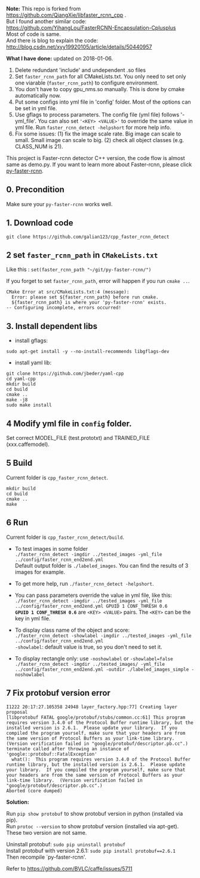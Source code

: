 **Note:**
This repo is forked from https://github.com/QiangXie/libfaster_rcnn_cpp . <br>
But I found another similar code: https://github.com/YihangLou/FasterRCNN-Encapsulation-Cplusplus <br>
Most of code is same.<br>
And there is blog to explain the code: http://blog.csdn.net/xyy19920105/article/details/50440957

**What I have done:**
updated on 2018-01-06.
1. Delete redundant 'include' and undependent .so files
2. Set `faster_rcnn_path` for all CMakeLists.txt. 
You only need to set only one viarable (`faster_rcnn_path`) to configure environment.
3. You don't have to copy gpu_nms.so manually. This is done by cmake automatically now.
4. Put some configs into yml file in 'config' folder. Most of the options can be set in yml file.
5. Use gflags to process parameters. The config file (yml file) follows '-yml_file'. 
You can also set `'<KEY> <VALUE>'` to override the same value in yml file. Run `faster_rcnn_detect -helpshort` for more help info.
6. Fix some issues: 
(1) fix the image scale rate. Big image can scale to small. Small image can scale to big.
(2) check all object classes (e.g. CLASS_NUM is 21).

This project is Faster-rcnn detector C++ version, the code flow is almost same as demo.py.
If you want to learn more about Faster-rcnn, please click [py-faster-rcnn][1].

## **0. Precondition**

Make sure your `py-faster-rcnn` works well.

## **1. Download code**

```
git clone https://github.com/galian123/cpp_faster_rcnn_detect
```

## **2 set `faster_rcnn_path` in `CMakeLists.txt`**

Like this : `set(faster_rcnn_path "~/git/py-faster-rcnn/")`

If you forget to set `faster_rcnn_path`, error will happen if you run `cmake ..`.

```
CMake Error at src/CMakeLists.txt:4 (message):
  Error: please set ${faster_rcnn_path} before run cmake.
  ${faster_rcnn_path} is where your 'py-faster-rcnn' exists.
-- Configuring incomplete, errors occurred!
```    

## **3. Install dependent libs**

* install gflags:

`sudo apt-get install -y --no-install-recommends libgflags-dev`

* install yaml lib: 

```
git clone https://github.com/jbeder/yaml-cpp
cd yaml-cpp
mkdir build
cd build
cmake ..
make -j8
sudo make install
```

## **4 Modify yml file in `config` folder.**

Set correct MODEL_FILE (test.prototxt) and TRAINED_FILE (xxx.caffemodel).

## **5 Build**

Current folder is `cpp_faster_rcnn_detect`.

```
mkdir build
cd build
cmake ..
make
```
 
## **6 Run**

Current folder is `cpp_faster_rcnn_detect/build`.

* To test images in some folder <br>
`./faster_rcnn_detect -imgdir ../tested_images -yml_file ../config/faster_rcnn_end2end.yml` <br>
Default output folder is `./labeled_images`. You can find the results of 3 images for example.

* To get more help, run `./faster_rcnn_detect -helpshort`.

* You can pass parameters override the value in yml file, like this: <br>
`./faster_rcnn_detect -imgdir ../tested_images -yml_file ../config/faster_rcnn_end2end.yml GPUID 1 CONF_THRESH 0.6` <br>
**`GPUID 1 CONF_THRESH 0.6`** are `<KEY> <VALUE>` pairs. The `<KEY>` can be the key in yml file.

* To display class name of the object and score: <br>
`./faster_rcnn_detect -showlabel -imgdir ../tested_images -yml_file ../config/faster_rcnn_end2end.yml` <br>
`-showlabel`: default value is true, so you don't need to set it.

* To display rectangle only: use `-noshowlabel` or `-showlabel=false` <br>
`./faster_rcnn_detect -imgdir ../tested_images/ -yml_file ../config/faster_rcnn_end2end.yml -outdir ./labeled_images_simple -noshowlabel`

## **7 Fix protobuf version error**

```
I1222 20:17:27.105358 24948 layer_factory.hpp:77] Creating layer proposal
[libprotobuf FATAL google/protobuf/stubs/common.cc:61] This program requires version 3.4.0 of the Protocol Buffer runtime library, but the installed version is 2.6.1.  Please update your library.  If you compiled the program yourself, make sure that your headers are from the same version of Protocol Buffers as your link-time library.  (Version verification failed in "google/protobuf/descriptor.pb.cc".)
terminate called after throwing an instance of 'google::protobuf::FatalException'
  what():  This program requires version 3.4.0 of the Protocol Buffer runtime library, but the installed version is 2.6.1.  Please update your library.  If you compiled the program yourself, make sure that your headers are from the same version of Protocol Buffers as your link-time library.  (Version verification failed in "google/protobuf/descriptor.pb.cc".)
Aborted (core dumped)
```

**Solution:**

Run `pip show protobuf` to show protobuf version in python (installed via pip). <br>
Run `protoc --version` to show protobuf version (installed via apt-get). <br>
These two version are not same.

Uninstall protobuf: `sudo pip uninstall protobuf` <br>
Install protobuf with version 2.6.1: `sudo pip install protobuf==2.6.1` <br>
Then recompile `py-faster-rcnn'.

Refer to https://github.com/BVLC/caffe/issues/5711


[1]: https://github.com/rbgirshick/py-faster-rcnn "py-faster-rcnn"


